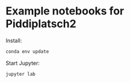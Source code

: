# Example notebooks for Piddiplatsch2

Install:
```bash
conda env update
```

Start Jupyter:
```bash
jupyter lab
```